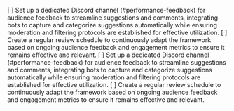 [ ] Set up a dedicated Discord channel (#performance-feedback) for audience feedback to streamline suggestions and comments, integrating bots to capture and categorize suggestions automatically while ensuring moderation and filtering protocols are established for effective utilization.
[ ] Create a regular review schedule to continuously adapt the framework based on ongoing audience feedback and engagement metrics to ensure it remains effective and relevant.
[ ] Set up a dedicated Discord channel (#performance-feedback) for audience feedback to streamline suggestions and comments, integrating bots to capture and categorize suggestions automatically while ensuring moderation and filtering protocols are established for effective utilization.
[ ] Create a regular review schedule to continuously adapt the framework based on ongoing audience feedback and engagement metrics to ensure it remains effective and relevant.
